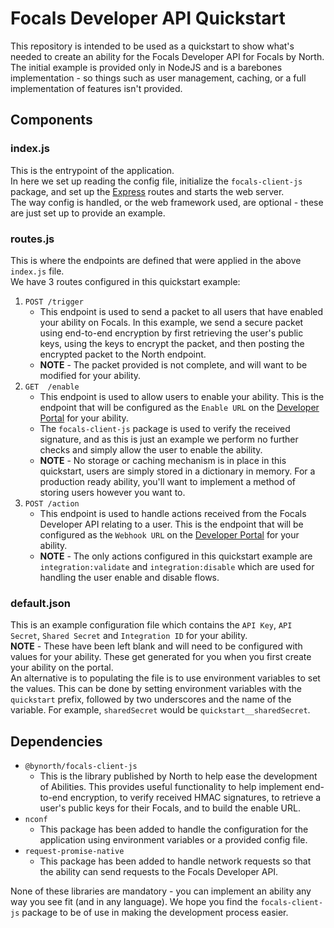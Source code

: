 # Focals Developer API Quickstart

This repository is intended to be used as a quickstart to show what's needed to create an ability for the Focals Developer API for Focals by North.  
The initial example is provided only in NodeJS and is a barebones implementation - so things such as user management, caching, or a full implementation of features isn't provided.  

## Components

### index.js
This is the entrypoint of the application.  
In here we set up reading the config file, initialize the `focals-client-js` package, and set up the [Express](https://expressjs.com/) routes and starts the web server.  
The way config is handled, or the web framework used, are optional - these are just set up to provide an example.

### routes.js
This is where the endpoints are defined that were applied in the above `index.js` file.  
We have 3 routes configured in this quickstart example:
1. `POST /trigger`
    - This endpoint is used to send a packet to all users that have enabled your ability on Focals. In this example, we send a secure packet using end-to-end encryption by first retrieving the user's public keys, using the keys to encrypt the packet, and then posting the encrypted packet to the North endpoint.
    - **NOTE** - The packet provided is not complete, and will want to be modified for your ability.
2. `GET  /enable`
    - This endpoint is used to allow users to enable your ability. This is the endpoint that will be configured as the `Enable URL` on the [Developer Portal](https://developer.bynorth.com) for your ability.
    - The `focals-client-js` package is used to verify the received signature, and as this is just an example we perform no further checks and simply allow the user to enable the ability.
    - **NOTE** - No storage or caching mechanism is in place in this quickstart, users are simply stored in a dictionary in memory. For a production ready ability, you'll want to implement a method of storing users however you want to.
3. `POST /action`
    - This endpoint is used to handle actions received from the Focals Developer API relating to a user. This is the endpoint that will be configured as the `Webhook URL` on the [Developer Portal](https://developer.bynorth.com) for your ability.
    - **NOTE** - The only actions configured in this quickstart example are `integration:validate` and `integration:disable` which are used for handling the user enable and disable flows.

### default.json
This is an example configuration file which contains the `API Key`, `API Secret`, `Shared Secret` and `Integration ID` for your ability.  
**NOTE** - These have been left blank and will need to be configured with values for your ability. These get generated for you when you first create your ability on the portal.  
An alternative is to populating the file is to use environment variables to set the values. This can be done by setting environment variables with the `quickstart` prefix, followed by two underscores and the name of the variable. For example, `sharedSecret` would be `quickstart__sharedSecret`.

## Dependencies
- `@bynorth/focals-client-js`
    - This is the library published by North to help ease the development of Abilities. This provides useful functionality to help implement end-to-end encryption, to verify received HMAC signatures, to retrieve a user's public keys for their Focals, and to build the enable URL.
- `nconf`
    - This package has been added to handle the configuration for the application using environment variables or a provided config file.
- `request-promise-native`
    - This package has been added to handle network requests so that the ability can send requests to the Focals Developer API.

None of these libraries are mandatory - you can implement an ability any way you see fit (and in any language). We hope you find the `focals-client-js` package to be of use in making the development process easier.
